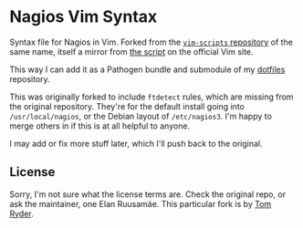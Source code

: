 Nagios Vim Syntax
=================

Syntax file for Nagios in Vim. Forked from the [`vim-scripts` repository][1] of
the same name, itself a mirror from [the script][2] on the official Vim site.

This way I can add it as a Pathogen bundle and submodule of my [dotfiles][3]
repository.

This was originally forked to include `ftdetect` rules, which are missing from
the original repository. They're for the default install going into
`/usr/local/nagios`, or the Debian layout of `/etc/nagios3`. I'm happy to merge
others in if this is at all helpful to anyone.

I may add or fix more stuff later, which I'll push back to the original.

License
-------

Sorry, I'm not sure what the license terms are. Check the original repo, or ask
the maintainer, one Elan Ruusamäe. This particular fork is by [Tom Ryder][4].

[1]: https://github.com/vim-scripts/nagios-syntax
[2]: http://www.vim.org/scripts/script.php?script_id=2261
[3]: https://github.com/tejr/dotfiles
[4]: http://www.sanctum.geek.nz/about/tom-ryder

